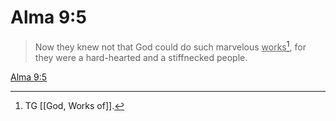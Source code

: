 # Alma 9:5

> Now they knew not that God could do such marvelous <u>works</u>[^a], for they were a hard-hearted and a stiffnecked people.

[Alma 9:5](https://www.churchofjesuschrist.org/study/scriptures/bofm/alma/9?lang=eng&id=p5#p5)


[^a]: TG [[God, Works of]].
